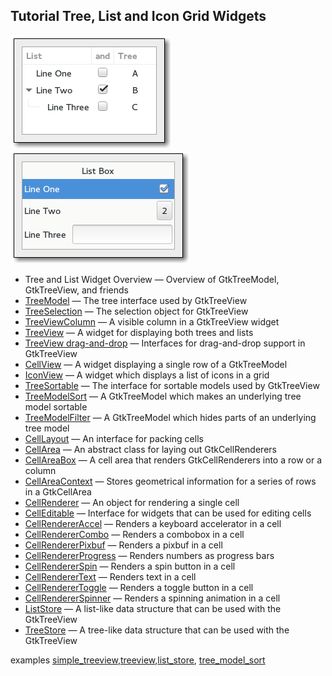 ## Tutorial Tree, List and Icon Grid Widgets
![alt text](./images/list-and-tree.png) ![alt text](./images/list-box.png)

- Tree and List Widget Overview — Overview of GtkTreeModel, GtkTreeView, and friends
- [TreeModel](https://gtk-rs.org/docs/gtk/struct.TreeModel.html) — The tree interface used by GtkTreeView
- [TreeSelection](https://gtk-rs.org/docs/gtk/struct.TreeSelection.html) — The selection object for GtkTreeView
- [TreeViewColumn](https://gtk-rs.org/docs/gtk/struct.TreeViewColumn.html) — A visible column in a GtkTreeView widget
- [TreeView](https://gtk-rs.org/docs/gtk/struct.TreeView.html) — A widget for displaying both trees and lists
- [TreeView drag-and-drop](https://gtk-rs.org/docs/gtk/struct.FlowBox.html) — Interfaces for drag-and-drop support in GtkTreeView
- [CellView](https://gtk-rs.org/docs/gtk/struct.CellView.html) — A widget displaying a single row of a GtkTreeModel
- [IconView](https://gtk-rs.org/docs/gtk/struct.IconView.html) — A widget which displays a list of icons in a grid
- [TreeSortable](https://gtk-rs.org/docs/gtk/struct.TreeSortable.html) — The interface for sortable models used by GtkTreeView
- [TreeModelSort](https://gtk-rs.org/docs/gtk/struct.TreeModelSort.html) — A GtkTreeModel which makes an underlying tree model sortable
- [TreeModelFilter](https://gtk-rs.org/docs/gtk/struct.TreeModelFilter.html) — A GtkTreeModel which hides parts of an underlying tree model
- [CellLayout](https://gtk-rs.org/docs/gtk/struct.CellLayout.html) — An interface for packing cells
- [CellArea](https://gtk-rs.org/docs/gtk/struct.CellArea.html) — An abstract class for laying out GtkCellRenderers
- [CellAreaBox](https://gtk-rs.org/docs/gtk/struct.CellAreaBox.html) — A cell area that renders GtkCellRenderers into a row or a column
- [CellAreaContext](https://gtk-rs.org/docs/gtk/struct.CellAreaContext.html) — Stores geometrical information for a series of rows in a GtkCellArea
- [CellRenderer](https://gtk-rs.org/docs/gtk/struct.CellRenderer.html) — An object for rendering a single cell
- [CellEditable](https://gtk-rs.org/docs/gtk/struct.CellEditable.html) — Interface for widgets that can be used for editing cells
- [CellRendererAccel](https://gtk-rs.org/docs/gtk/struct.CellRendererAccel.html) — Renders a keyboard accelerator in a cell
- [CellRendererCombo](https://gtk-rs.org/docs/gtk/struct.CellRendererCombo.html) — Renders a combobox in a cell
- [CellRendererPixbuf](https://gtk-rs.org/docs/gtk/struct.CellRendererPixbuf.html) — Renders a pixbuf in a cell
- [CellRendererProgress](https://gtk-rs.org/docs/gtk/struct.RendererProgress.html) — Renders numbers as progress bars
- [CellRendererSpin](https://gtk-rs.org/docs/gtk/struct.RendererSpin.html) — Renders a spin button in a cell
- [CellRendererText](https://gtk-rs.org/docs/gtk/struct.RendererText.html) — Renders text in a cell
- [CellRendererToggle](https://gtk-rs.org/docs/gtk/struct.RendererToggle.html) — Renders a toggle button in a cell
- [CellRendererSpinner](https://gtk-rs.org/docs/gtk/struct.RendererSpinner.html) — Renders a spinning animation in a cell
- [ListStore](https://gtk-rs.org/docs/gtk/struct.ListStore.html) — A list-like data structure that can be used with the GtkTreeView
- [TreeStore](https://gtk-rs.org/docs/gtk/struct.TreeStore.html) — A tree-like data structure that can be used with the GtkTreeView

examples [simple_treeview](simple_treeview.rs),[treeview](treeview.rs),[list_store](listbox_model.rs), [tree_model_sort](tree_model_sort.rs)
